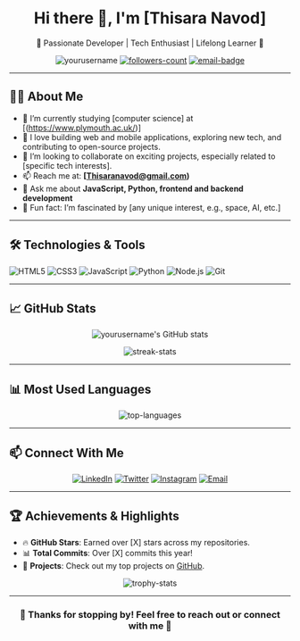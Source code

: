 <h1 align="center">Hi there 👋, I'm [Thisara Navod]</h1>
<p align="center">🌟 Passionate Developer | Tech Enthusiast | Lifelong Learner 🌟</p>

<p align="center">
  <img src="https://komarev.com/ghpvc/?username=yourusername&label=Profile%20views&color=0e75b6&style=flat" alt="yourusername" />
  <a href="https://github.com/yourusername?tab=followers"><img src="https://img.shields.io/github/followers/yourusername?label=Followers&style=social" alt="followers-count"></a>
  <a href="mailto:youremail@domain.com"><img src="https://img.shields.io/badge/Email-Me-informational" alt="email-badge"></a>
</p>

---

## 🙋‍♂️ About Me

- 🌱 I’m currently studying [computer science] at [(https://www.plymouth.ac.uk/)]
- 🔧 I love building web and mobile applications, exploring new tech, and contributing to open-source projects.
- 👯 I’m looking to collaborate on exciting projects, especially related to [specific tech interests].
- 📫 Reach me at: **[Thisaranavod@gmail.com)**
- 💬 Ask me about **JavaScript, Python, frontend and backend development**
- 🌟 Fun fact: I’m fascinated by [any unique interest, e.g., space, AI, etc.]

---

## 🛠️ Technologies & Tools

![HTML5](https://img.shields.io/badge/HTML5-orange?style=flat&logo=html5)
![CSS3](https://img.shields.io/badge/CSS3-blue?style=flat&logo=css3&logoColor=white)
![JavaScript](https://img.shields.io/badge/JavaScript-yellow?style=flat&logo=javascript)
![Python](https://img.shields.io/badge/Python-blue?style=flat&logo=python)
![Node.js](https://img.shields.io/badge/Node.js-green?style=flat&logo=node.js)
![Git](https://img.shields.io/badge/Git-orange?style=flat&logo=git)

---

## 📈 GitHub Stats

<p align="center">
  <img src="https://github-readme-stats.vercel.app/api?username=yourusername&show_icons=true&theme=radical" alt="yourusername's GitHub stats" />
</p>

<p align="center">
  <img src="https://github-readme-streak-stats.herokuapp.com/?user=yourusername&theme=radical" alt="streak-stats" />
</p>

---

## 📊 Most Used Languages

<p align="center">
  <img src="https://github-readme-stats.vercel.app/api/top-langs/?username=yourusername&layout=compact&theme=radical" alt="top-languages" />
</p>

---

## 📫 Connect With Me

<p align="center">
  <a href="https://www.linkedin.com/in/yourusername/"><img src="https://img.shields.io/badge/LinkedIn-0077B5?style=flat&logo=linkedin&logoColor=white" alt="LinkedIn"></a>
  <a href="https://twitter.com/yourusername"><img src="https://img.shields.io/badge/Twitter-1DA1F2?style=flat&logo=twitter&logoColor=white" alt="Twitter"></a>
  <a href="https://instagram.com/__.nava.__x__"><img src="https://img.shields.io/badge/Instagram-E4405F?style=flat&logo=instagram&logoColor=white" alt="Instagram"></a>
  <a href="mailto:youremail@domain.com"><img src="https://img.shields.io/badge/Email-D14836?style=flat&logo=gmail&logoColor=white" alt="Email"></a>
</p>

---

## 🏆 Achievements & Highlights

- 🔥 **GitHub Stars**: Earned over [X] stars across my repositories.
- 📊 **Total Commits**: Over [X] commits this year!
- 🚀 **Projects**: Check out my top projects on [GitHub](https://github.com/yourusername?tab=repositories).

<p align="center">
  <img src="https://github-profile-trophy.vercel.app/?username=yourusername&theme=onedark&row=1&column=6" alt="trophy-stats" />
</p>

---

<h3 align="center">🌟 Thanks for stopping by! Feel free to reach out or connect with me 🌟</h3>


